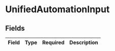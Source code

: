 # UnifiedAutomationInput


## Fields

| Field       | Type        | Required    | Description |
| ----------- | ----------- | ----------- | ----------- |